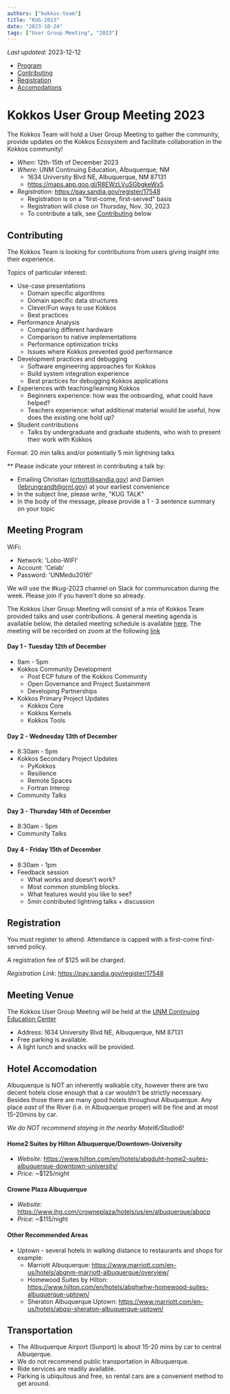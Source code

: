 ```yaml
---
authors: ["kokkos-team"]
title: "KUG-2023"
date: "2023-10-24"
tags: ["User Group Meeting", "2023"]
---
```


*Last updated:* 2023-12-12

 * [Program](#meeting-program)
 * [Contributing](#contributing)
 * [Registration](#registration)
 * [Accomodations](#accomodation)

# Kokkos User Group Meeting 2023

The Kokkos Team will hold a User Group Meeting to gather the community, provide updates on the Kokkos Ecosystem and facilitate collaboration in the Kokkos community!

 * *When:* 12th-15th of December 2023
 * *Where:* UNM Continuing Education, Albuquerque, NM
   * 1634 University Blvd NE, Albuquerque, NM 87131
   * https://maps.app.goo.gl/R8EWzLVuSGbgkeWx5
 * *Registration:* https://pay.sandia.gov/register/17548
     * Registration is on a "first-come, first-served" basis
     * Registration will close on Thursday, Nov. 30, 2023 
     * To contribute a talk, see [Contributing](#contributing) below

## Contributing

The Kokkos Team is looking for contributions from users giving insight into their experience.

Topics of particular interest:

* Use-case presentations
  * Domain specific algorithms
  * Domain specific data structures
  * Clever/Fun ways to use Kokkos
  * Best practices
* Performance Analysis
  * Comparing different hardware
  * Comparison to native implementations
  * Performance optimization tricks
  * Issues where Kokkos prevented good performance
* Development practices and debugging
  * Software engineering approaches for Kokkos
  * Build system integration experience
  * Best practices for debugging Kokkos applications
* Experiences with teaching/learning Kokkos
  * Beginners experience: how was the onboarding, what could have helped?
  * Teachers experience: what additional material would be useful, how does the existing one hold up?
* Student contributions
  * Talks by undergraduate and graduate students, who wish to present their work with Kokkos

Format: 20 min talks and/or potentially 5 min lightning talks

** Please indicate your interest in contributing a talk by:
  * Emailing Christian (crtrott@sandia.gov) and Damien (lebrungrandt@ornl.gov) at your earliest convenience
  * In the subject line, please write, "KUG TALK"
  * In the body of the message, please provide a 1 - 3 sentence summary on your topic 

## Meeting Program

WiFi:
  * Network: 'Lobo-WIFI'
  * Account: 'Celab'
  * Password: 'UNMedu2016!'

We will use the #kug-2023 channel on Slack for communication during the week. Please join if you haven't done so already.

The Kokkos User Group Meeting will consist of a mix of Kokkos Team provided talks and user contributions. A general meeting agenda is available below, the detailed meeting schedule is available [here](https://github.com/orgs/kokkos/projects/6).
The meeting will be recorded on zoom at the following [link](https://exascaleproject.zoomgov.com/j/1600527196?pwd=ZGp6MmdHNW85U0I0S2tEK0RVZWxBZz09)

#### Day 1 - Tuesday 12th of December

* 9am - 5pm
* Kokkos Community Development
  * Post ECP future of the Kokkos Community
  * Open Governance and Project Sustainment
  * Developing Partnerships
* Kokkos Primary Project Updates
  * Kokkos Core
  * Kokkos Kernels
  * Kokkos Tools

#### Day 2 - Wednesday 13th of December

* 8:30am - 5pm
* Kokkos Secondary Project Updates
  * PyKokkos
  * Resilience
  * Remote Spaces
  * Fortran Interop
* Community Talks

#### Day 3 - Thursday 14th of December

* 8:30am - 5pm
* Community Talks  

#### Day 4 - Friday 15th of December

* 8:30am - 1pm
* Feedback session
  * What works and doesn't work?
  * Most common stumbling blocks.
  * What features would you like to see?
  * 5min contributed lightning talks + discussion

## Registration

You must register to attend. Attendance is capped with a first-come first-served policy.

A registration fee of $125 will be charged. 

*Registration Link:* https://pay.sandia.gov/register/17548

## Meeting Venue

The Kokkos User Group Meeting will be held at the [UNM Continuing Education Center](http://ce.unm.edu/)
* Address:  1634 University Blvd NE, Albuquerque, NM 87131
* Free parking is available.
* A light lunch and snacks will be provided. 

## Hotel Accomodation

Albuquerque is NOT an inherently walkable city, however there are two decent hotels close enough that a car wouldn't be strictly necessary.
Besides those there are many good hotels throughout Albuquerque. Any place *east* of the River (i.e. in Albuquerque proper) will be fine and at most 15-20mins by car.

*We do NOT recommend staying in the nearby Motel6/Studio6!*

#### Home2 Suites by Hilton Albuquerque/Downtown-University

  * *Website:* https://www.hilton.com/en/hotels/abqduht-home2-suites-albuquerque-downtown-university/
  * *Price:* ~$125/night

#### Crowne Plaza Albuquerque

  * *Website:* https://www.ihg.com/crowneplaza/hotels/us/en/albuquerque/abqcp
  * *Price:* ~$115/night

#### Other Recommended Areas

  * Uptown - several hotels in walking distance to restaurants and shops for example:
    * Marriott Albuquerque: https://www.marriott.com/en-us/hotels/abqnm-marriott-albuquerque/overview/
    * Homewood Suites by Hilton: https://www.hilton.com/en/hotels/abqhwhw-homewood-suites-albuquerque-uptown/
    * Sheraton Albuquerque Uptown: https://www.marriott.com/en-us/hotels/abqsi-sheraton-albuquerque-uptown/

## Transportation

  * The Albuquerque Airport (Sunport) is about 15-20 mins by car to central Albuqerque.
  * We do not recommend public transportation in Albuquerque.
  * Ride services are readily available.
  * Parking is ubiquitous and free, so rental cars are a convenient method to get around.
